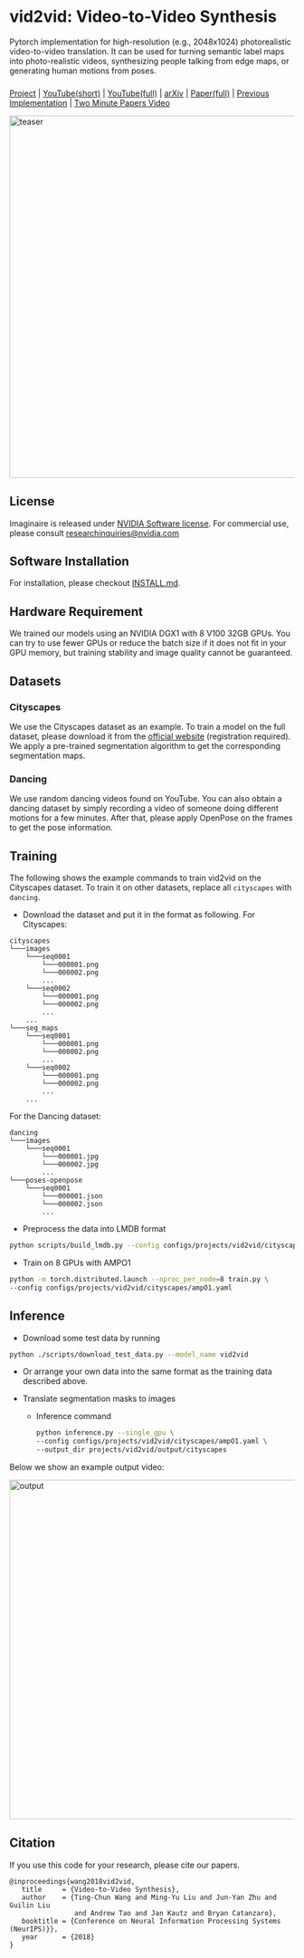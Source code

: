 # vid2vid: Video-to-Video Synthesis
Pytorch implementation for high-resolution (e.g., 2048x1024) photorealistic video-to-video translation. It can be used for turning semantic label maps into photo-realistic videos, synthesizing people talking from edge maps, or generating human motions from poses.

### 
[Project](https://tcwang0509.github.io/vid2vid/) |
[YouTube(short)](https://youtu.be/5zlcXTCpQqM) |
[YouTube(full)](https://youtu.be/GrP_aOSXt5U) |
[arXiv](https://arxiv.org/abs/1808.06601) |
[Paper(full)](https://tcwang0509.github.io/vid2vid/paper_vid2vid.pdf) |
[Previous Implementation](https://github.com/NVIDIA/vid2vid) |
[Two Minute Papers Video](https://youtu.be/GRQuRcpf5Gc)

<img src="https://github.com/NVIDIA/vid2vid/raw/master/imgs/teaser.gif" alt="teaser" width="640"/>

## License
Imaginaire is released under [NVIDIA Software license](LICENSE.md).
For commercial use, please consult [researchinquiries@nvidia.com](researchinquiries@nvidia.com)

## Software Installation
For installation, please checkout [INSTALL.md](../../INSTALL.md).

## Hardware Requirement
We trained our models using an NVIDIA DGX1 with 8 V100 32GB GPUs. You can try to use fewer GPUs or reduce the batch size if it does not fit in your GPU memory, but training stability and image quality cannot be guaranteed.

## Datasets

### Cityscapes
We use the Cityscapes dataset as an example. To train a model on the full dataset, please download it from the [official website](https://www.cityscapes-dataset.com/) (registration required). We apply a pre-trained segmentation algorithm to get the corresponding segmentation maps.

### Dancing
We use random dancing videos found on YouTube. You can also obtain a dancing dataset by simply recording a video of someone doing different motions for a few minutes. After that, please apply OpenPose on the frames to get the pose information.


## Training
The following shows the example commands to train vid2vid on the Cityscapes dataset. To train it on other datasets, replace all `cityscapes` with `dancing`.
- Download the dataset and put it in the format as following. For Cityscapes:
```
cityscapes
└───images
    └───seq0001
        └───000001.png
        └───000002.png
        ...
    └───seq0002
        └───000001.png
        └───000002.png
        ...
    ...
└───seg_maps
    └───seq0001
        └───000001.png
        └───000002.png
        ...
    └───seq0002
        └───000001.png
        └───000002.png
        ...
    ...
```

For the Dancing dataset:
```
dancing
└───images
    └───seq0001
        └───000001.jpg
        └───000002.jpg
        ...
└───poses-openpose
    └───seq0001
        └───000001.json
        └───000002.json
        ...
```

- Preprocess the data into LMDB format

```bash
python scripts/build_lmdb.py --config configs/projects/vid2vid/cityscapes/ampO1.yaml --data_root [PATH_TO_DATA] --output_root datasets/cityscapes/lmdb/[train | val] --paired
```

- Train on 8 GPUs with AMPO1

```bash
python -m torch.distributed.launch --nproc_per_node=8 train.py \
--config configs/projects/vid2vid/cityscapes/ampO1.yaml
```

## Inference
- Download some test data by running

```bash
python ./scripts/download_test_data.py --model_name vid2vid
```

- Or arrange your own data into the same format as the training data described above.

- Translate segmentation masks to images
  - Inference command
    ```bash
    python inference.py --single_gpu \
    --config configs/projects/vid2vid/cityscapes/ampO1.yaml \
    --output_dir projects/vid2vid/output/cityscapes
    ```

Below we show an example output video:

<img alt="output" src='output/cityscapes/stuttgart_00.gif' width='600'/>


## Citation
If you use this code for your research, please cite our papers.

```
@inproceedings{wang2018vid2vid,
   title     = {Video-to-Video Synthesis},
   author    = {Ting-Chun Wang and Ming-Yu Liu and Jun-Yan Zhu and Guilin Liu
                and Andrew Tao and Jan Kautz and Bryan Catanzaro},   
   booktitle = {Conference on Neural Information Processing Systems (NeurIPS)}},
   year      = {2018}
}
```
